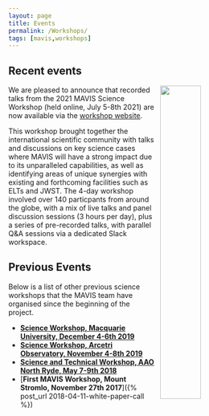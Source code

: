 ```yaml
---
layout: page
title: Events
permalink: /Workshops/
tags: [mavis,workshops]
---
```

	
## Recent events

<img style="float: right; margin:0; padding:0; margin-left: 10px; width:40%; !important" src="{{site.baseurl}}/assets/images/Workshop2021.png">

We are pleased to announce that recorded talks from the 2021 MAVIS Science Workshop (held online, July 5-8th 2021) are now available via the [workshop website](https://indico.ict.inaf.it/event/1420/).

This workshop brought together the international scientific community with talks and discussions on key science cases where MAVIS will have a strong impact due to its unparalleled capabilities, as well as identifying areas of unique synergies with existing and forthcoming facilities such as ELTs and JWST. The 4-day workshop involved over 140 particpants from around the globe, with a mix of live talks and panel discussion sessions (3 hours per day), plus a series of pre-recorded talks, with parallel Q&A sessions via a dedicated Slack workspace.


## Previous Events

Below is a list of other previous science workshops that the MAVIS team have organised since the beginning of the project.

* [**Science Workshop, Macquarie University, December 4-6th 2019**]({{site.baseurl}}/workshop_mq2019/)
* [**Science Workshop, Arcetri Observatory, November 4-8th 2019**](https://indico.ict.inaf.it/event/850/)
* [**Science and Technical Workshop, AAO North Ryde, May 7-9th 2018**]({{site.baseurl}}/workshop/)
* [**First MAVIS Workshop, Mount Stromlo, November 27th 2017**]({% post_url 2018-04-11-white-paper-call %})
